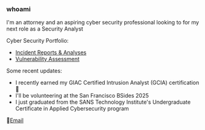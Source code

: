 ### whoami

I'm an attorney and an aspiring cyber security professional looking to for my next role as a Security Analyst

Cyber Security Portfolio:
- <a href = "https://github.com/Sunnfast/incident-reports-analyses"> Incident Reports & Analyses </a>
- <a href = "https://github.com/Sunnfast/vulnerability-assessments"> Vulnerability Assessment </a>

Some recent updates:
- I recently earned my GIAC Certified Intrusion Analyst (GCIA) certification🎉
- I'll be volunteering at the San Francisco BSides 2025
- I just graduated from the SANS Technology Institute's Undergraduate Certificate in Applied Cybersecurity program 


📧<a href = "mailto:simonechristen@duck.com">Email </a>



